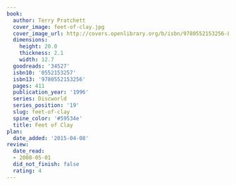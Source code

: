 ```yaml
---
book:
  author: Terry Pratchett
  cover_image: feet-of-clay.jpg
  cover_image_url: http://covers.openlibrary.org/b/isbn/9780552153256-L.jpg
  dimensions:
    height: 20.0
    thickness: 2.1
    width: 12.7
  goodreads: '34527'
  isbn10: '0552153257'
  isbn13: '9780552153256'
  pages: 411
  publication_year: '1996'
  series: Discworld
  series_position: '19'
  slug: feet-of-clay
  spine_color: '#59534e'
  title: Feet of Clay
plan:
  date_added: '2015-04-08'
review:
  date_read:
  - 2008-05-01
  did_not_finish: false
  rating: 4
---
```

